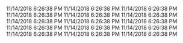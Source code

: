 11/14/2018 6:26:38 PM
11/14/2018 6:26:38 PM
11/14/2018 6:26:38 PM
11/14/2018 6:26:38 PM
11/14/2018 6:26:38 PM
11/14/2018 6:26:38 PM
11/14/2018 6:26:38 PM
11/14/2018 6:26:38 PM
11/14/2018 6:26:38 PM
11/14/2018 6:26:38 PM
11/14/2018 6:26:38 PM
11/14/2018 6:26:38 PM
11/14/2018 6:26:38 PM
11/14/2018 6:26:38 PM
11/14/2018 6:26:38 PM
